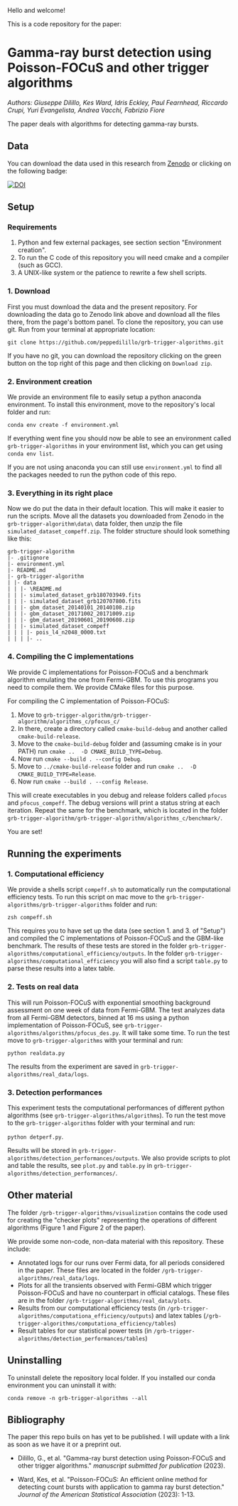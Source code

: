 
Hello and welcome! 

This is a code repository for the paper:
# Gamma-ray burst detection using Poisson-FOCuS and other trigger algorithms
_Authors: 
Giuseppe Dilillo, 
Kes Ward, 
Idris Eckley, 
Paul Fearnhead, 
Riccardo Crupi,
Yuri Evangelista,
Andrea Vacchi,
Fabrizio Fiore_

The paper deals with algorithms for detecting gamma-ray bursts. 


## Data

You can download the data used in this research from [Zenodo](https://zenodo.org/records/10034655) or clicking on the following badge:

[![DOI](https://zenodo.org/badge/DOI/10.5281/zenodo.10034655.svg)](https://doi.org/10.5281/zenodo.10034655)


## Setup

### Requirements
1. Python and few external packages, see section section "Environment creation".
2. To run the C code of this repository you will need cmake and a compiler (such as GCC).
3. A UNIX-like system or the patience to rewrite a few shell scripts. 

### 1. Download
First you must download the data and the present repository.
For downloading the data go to Zenodo link above and download all the files there,
from the page's bottom panel.
To clone the repository, you can use git. 
Run from your terminal at appropriate location:

`git clone https://github.com/peppedilillo/grb-trigger-algorithms.git`

If you have no git, you can download the repository clicking on the green
button on the top right of this page and then clicking on `Download zip`.

### 2. Environment creation
We provide an environment file to easily setup a python anaconda environment.
To install this environment, move to the repository's local folder and run:

`conda env create -f environment.yml`

If everything went fine you should now be able to see an environment called
`grb-trigger-algorithms` in your environment list, which you can get using
`conda env list`.

If you are not using anaconda you can still use  `environment.yml` to find all 
the packages needed to run the python code of this repo.

### 3. Everything in its right place 

Now we do put the data in their default location.
This will make it easier to run the scripts.
Move all the datasets you downloaded from Zenodo in the `grb-trigger-algorithm\data\`
data folder, then unzip the file `simulated_dataset_compeff.zip`.
The folder structure should look something like this:

```
grb-trigger-algorithm
|- .gitignore
|- environment.yml
|- README.md
|- grb-trigger-algorithm
| |- data
| | |- \README.md
| | |- simulated_dataset_grb180703949.fits
| | |- simulated_dataset_grb120707800.fits
| | |- gbm_dataset_20140101_20140108.zip
| | |- gbm_dataset_20171002_20171009.zip
| | |- gbm_dataset_20190601_20190608.zip
| | |- simulated_dataset_compeff
| | | |- pois_l4_n2048_0000.txt
| | | |- ..
```

### 4. Compiling the C implementations

We provide C implementations for Poisson-FOCuS and a benchmark algorithm emulating
the one from Fermi-GBM. To use this programs you need to compile them.
We provide CMake files for this purpose.

For compiling the C implementation of Poisson-FOCuS:
1. Move to `grb-trigger-algorithm/grb-trigger-algorithm/algorithms_c/pfocus_c/`
2. In there, create a directory called `cmake-build-debug` and another called `cmake-build-release`.
3. Move to the `cmake-build-debug` folder and (assuming cmake is in your PATH) run `cmake ..  -D CMAKE_BUILD_TYPE=Debug`.
4. Now run `cmake --build . --config Debug`.
3. Move to `../cmake-build-release` folder and run `cmake ..  -D CMAKE_BUILD_TYPE=Release`.
4. Now run `cmake --build . --config Release`.

This will create executables in you debug and release folders called `pfocus` and `pfocus_compeff`.
The debug versions will print a status string at each iteration.
Repeat the same for the benchmark, which is located in the folder `grb-trigger-algorithm/grb-trigger-algorithm/algorithms_c/benchmark/`.


You are set! 

## Running the experiments

### 1. Computational efficiency

We provide a shells script `compeff.sh` to automatically run the computational efficiency tests.
To run this script on mac move to the `grb-trigger-algorithms/grb-trigger-algorithms` folder and run:

`zsh compeff.sh`

This requires you to have set up the data (see section 1. and 3. of "Setup") and compiled the C implementations of Poisson-FOCuS and the GBM-like benchmark.
The results of these tests are stored in the folder `grb-trigger-algorithms/computational_efficiency/outputs`.
In the folder `grb-trigger-algorithms/computational_efficiency` you will also find a script `table.py` to parse these results into a latex table.

### 2. Tests on real data

This will run Poisson-FOCuS with exponential smoothing background assessment on one week of data from Fermi-GBM. The test analyzes data from all Fermi-GBM detectors, binned at 16 ms using a python implementation of Poisson-FOCuS, see `grb-trigger-algorithms/algorithms/pfocus_des.py`.
It will take some time. 
To run the test move to `grb-trigger-algorithms` with your terminal and run:

`python realdata.py`

The results from the experiment are saved in `grb-trigger-algorithms/real_data/logs`.

### 3. Detection performances

This experiment tests the computational performances of different python algorithms (see `grb-trigger-algorithms/algorithms`). 
To run the test move to the `grb-trigger-algorithms` folder with your terminal and run:

`python detperf.py`.

Results will be stored in `grb-trigger-algorithms/detection_performances/outputs`.
We also provide scripts to plot and table the results, see `plot.py` and `table.py` in `grb-trigger-algorithms/detection_performances/`.

## Other material
The folder `/grb-trigger-algorithms/visualization` contains the code used for creating the "checker plots" representing the operations of different algorithms (Figure 1 and Figure 2 of the paper).

We provide some non-code, non-data material with this repository.
These include:
* Annotated logs for our runs over Fermi data, for all periods considered in the paper.
  These files are located in the folder `/grb-trigger-algorithms/real_data/logs`.
* Plots for all the transients observed with Fermi-GBM which trigger Poisson-FOCuS and have no counterpart in official catalogs.
  These files are in the folder `/grb-trigger-algorithms/real_data/plots`.
* Results from our computational efficiency tests (in `/grb-trigger-algorithms/computationa_efficiency/outputs`)
  and latex tables (`/grb-trigger-algorithms/computationa_efficiency/tables`)
* Result tables for our statistical power tests (in `/grb-trigger-algorithms/detection_performances/tables`)

## Uninstalling

To uninstall delete the repository local folder.
If you installed our conda environment you can uninstall it with:

`conda remove -n grb-trigger-algorithms --all`

## Bibliography

The paper this repo buils on has yet to be published. 
I will update with a link as soon as we have it or a preprint out.

* Dilillo, G., et al. "Gamma-ray burst detection using Poisson-FOCuS and other trigger algorithms." _manuscript submitted for publication_ (2023).

* Ward, Kes, et al. "Poisson-FOCuS: An efficient online method for detecting count bursts with application to gamma ray burst detection." _Journal of the American Statistical Association_ (2023): 1-13.
